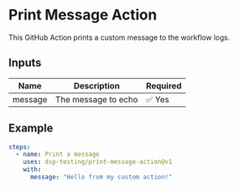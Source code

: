 # Print Message Action

This GitHub Action prints a custom message to the workflow logs.

## Inputs

| Name    | Description         | Required |
|---------|---------------------|----------|
| message | The message to echo | ✅ Yes   |

## Example

```yaml
steps:
  - name: Print a message
    uses: dsp-testing/print-message-action@v1
    with:
      message: "Hello from my custom action!"
